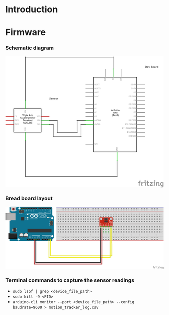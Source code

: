 # Introduction


# Firmware

### Schematic diagram

![motion_detection_schematic_diagram](artifacts/motion_detection_schematic_diagram.png)

### Bread board layout

![motion_detection_bb_layout](artifacts/motion_detection_bb_layout.png)

### Terminal commands to capture the sensor readings
- `sudo lsof | grep <device_file_path>`
- `sudo kill -9 <PID>`
- `arduino-cli monitor --port <device_file_path> --config baudrate=9600 > motion_tracker_log.csv`
